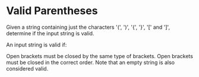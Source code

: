 # Valid Parentheses

Given a string containing just the characters '(', ')', '{', '}', '[' and ']',
determine if the input string is valid.

An input string is valid if:

Open brackets must be closed by the same type of brackets.
Open brackets must be closed in the correct order.
Note that an empty string is also considered valid.